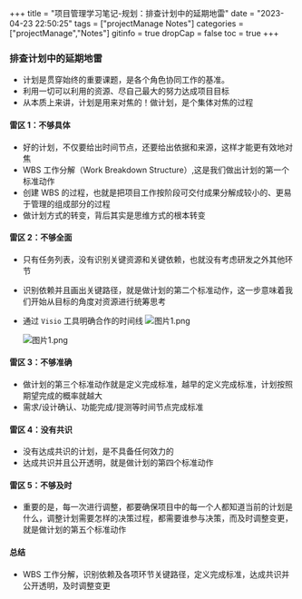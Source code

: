 +++
title = "项目管理学习笔记-规划：排查计划中的延期地雷"
date = "2023-04-23 22:50:25"
tags = ["projectManage Notes"]
categories = ["projectManage","Notes"]
gitinfo = true
dropCap = false
toc = true
+++

### 排查计划中的延期地雷

- 计划是贯穿始终的重要课题，是各个角色协同工作的基准。
- 利用一切可以利用的资源、尽自己最大的努力达成项目目标
- 从本质上来讲，计划是用来对焦的！做计划，是个集体对焦的过程

#### 雷区 1：不够具体

- 好的计划，不仅要给出时间节点，还要给出依据和来源，这样才能更有效地对焦
- WBS 工作分解（Work Breakdown Structure）,这是我们做出计划的第一个标准动作
- 创建 WBS 的过程，也就是把项目工作按阶段可交付成果分解成较小的、更易于管理的组成部分的过程
- 做计划方式的转变，背后其实是思维方式的根本转变

#### 雷区 2：不够全面

- 只有任务列表，没有识别关键资源和关键依赖，也就没有考虑研发之外其他环节
- 识别依赖并且画出关键路径，就是做计划的第二个标准动作，这一步意味着我们开始从目标的角度对资源进行统筹思考
- 通过 `Visio` 工具明确合作的时间线
  ![图片1.png](/images/图片2.png)

  ![图片1.png](/images/图片3.png)

#### 雷区 3：不够准确

- 做计划的第三个标准动作就是定义完成标准，越早的定义完成标准，计划按照期望完成的概率就越大
- 需求/设计确认、功能完成/提测等时间节点完成标准

#### 雷区 4：没有共识

- 没有达成共识的计划，是不具备任何效力的
- 达成共识并且公开透明，就是做计划的第四个标准动作

#### 雷区 5：不够及时

- 重要的是，每一次进行调整，都要确保项目中的每一个人都知道当前的计划是什么，调整计划需要怎样的决策过程，都需要谁参与决策，而及时调整变更，就是做计划的第五个标准动作

#### 总结

- WBS 工作分解，识别依赖及各项环节关键路径，定义完成标准，达成共识并公开透明，及时调整变更
